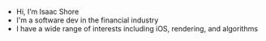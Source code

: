 - Hi, I’m Isaac Shore
- I'm a software dev in the financial industry
- I have a wide range of interests including iOS, rendering, and algorithms

<!---
garrisonshore/garrisonshore is a ✨ special ✨ repository because its `README.md` (this file) appears on your GitHub profile.
You can click the Preview link to take a look at your changes.
--->
